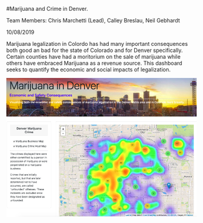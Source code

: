 #Marijuana and Crime in Denver.

Team Members: Chris Marchetti (Lead), Calley Breslau, Neil Gebhardt

10/08/2019

Marijuana legalization in Colordo has had many important consequences both good an bad for the state of Colorado and for Denver specifically.  Certain
counties have had a moritorium on the sale of marijuana while others have embraced Marijuana as a revenue source.  This dashboard seeks to quantify the economic and social impacts of legalization. 

![Dashboard Image](/MaryJane-Preview.png)